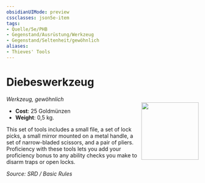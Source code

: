 ```yaml
---
obsidianUIMode: preview
cssclasses: json5e-item
tags:
- Quelle/5e/PHB
- Gegenstand/Ausrüstung/Werkzeug
- Gegenstand/Seltenheit/gewöhnlich
aliases:
- Thieves' Tools
---
```

# Diebeswerkzeug
*Werkzeug, gewöhnlich*  
<img src="Symbolik/Gegenstände.webp" align="right" width="150">

- **Cost**: 25 Goldmünzen
- **Weight**: 0,5 kg.

This set of tools includes a small file, a set of lock picks, a small mirror mounted on a metal handle, a set of narrow-bladed scissors, and a pair of pliers. Proficiency with these tools lets you add your proficiency bonus to any ability checks you make to disarm traps or open locks.

*Source: SRD / Basic Rules*